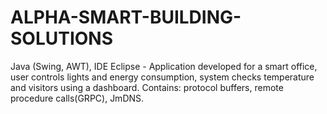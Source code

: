 # ALPHA-SMART-BUILDING-SOLUTIONS
Java (Swing, AWT), IDE Eclipse - 
Application developed for a smart office, user controls lights and energy consumption, system checks temperature and visitors using a dashboard. 
Contains: protocol buffers, remote procedure calls(GRPC), JmDNS. 

